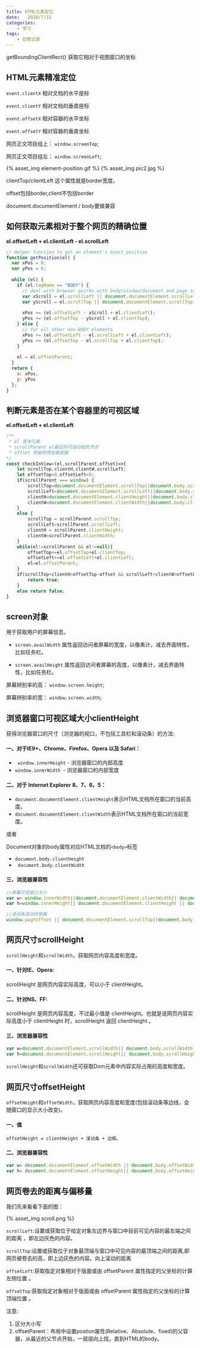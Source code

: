 ```yaml
---
title: HTML元素定位
date:   2018/7/12
categories: 
    - 学习
tags:
    - 日常记录
---
```

 getBoundingClientRect() 获取它相对于视图窗口的坐标
## HTML元素精准定位

``event.clientX`` 相对文档的水平座标 

``event.clientY`` 相对文档的垂直座标 

``event.offsetX`` 相对容器的水平坐标 

``event.offsetY`` 相对容器的垂直坐标 

网页正文项目组上： ``window.screenTop``;

网页正文项目组左： ``window.screenLeft``;

{% asset_img element-position.gif %}
{% asset_img pic2.jpg %}


clientTop/clientLeft  这个属性就是border宽度。

offset包括border,client不包括border

document.documentElement / body要做兼容

## 如何获取元素相对于整个网页的精确位置
**el.offsetLeft + el.clientLeft - el.scrollLeft**
```js
// Helper function to get an element's exact position
function getPosition(el) {
  var xPos = 0;
  var yPos = 0;
 
  while (el) {
    if (el.tagName == "BODY") {
      // deal with browser quirks with body/window/document and page scroll
      var xScroll = el.scrollLeft || document.documentElement.scrollLeft;
      var yScroll = el.scrollTop || document.documentElement.scrollTop;
 
      xPos += (el.offsetLeft - xScroll + el.clientLeft);
      yPos += (el.offsetTop - yScroll + el.clientTop);
    } else {
      // for all other non-BODY elements
      xPos += (el.offsetLeft - el.scrollLeft + el.clientLeft);
      yPos += (el.offsetTop - el.scrollTop + el.clientTop);
    }
 
    el = el.offsetParent;
  }
  return {
    x: xPos,
    y: yPos
  };
}
```
## 判断元素是否在某个容器里的可视区域
**el.offsetLeft + el.clientLeft**
```js
/**
 * el 查询元素
 * scrollParent el最近的可滚动祖先节点
 * offset 预留的预加载距离
*/
const checkInView=(el,scrollParent,offset)=>{
    let scrollTop,clientH,clientW,scrollLeft;
    let offsetTop=0,offsetLeft=0;
    if(scrollParent === window) {
        scrollTop=document.documentElement.scrollTop||document.body.scrollTop;
        scrollLeft=document.documentElement.scrollLeft||document.body.scrollLeft;
        clientH=document.documentElement.clientHeight||document.body.clientHeight;
        clientW=document.documentElement.clientWidth||document.body.clientWidth;
    }
    else {
        scrollTop = scrollParent.scrollTop;
        scrollLeft=scrollParent.scrollLeft;
        clientH = scrollParent.clientHeight;
        clientW=scrollParent.clientWidth;
    }
    while(el!=scrollParent && el!=null){
        offsetTop+=el.offsetTop+el.clientTop;
        offsetLeft+=el.offsetLeft+el.clientLeft;
        el=el.offsetParent;
    }
    if(scrollTop+clientH>offsetTop-offset && scrollLeft+clientW>offsetLeft-offset){
        return true;
    }
    else return false;
}
```


## screen对象

用于获取用户的屏幕信息。

* ``screen.availWidth`` 属性返回访问者屏幕的宽度，以像素计，减去界面特性，比如任务栏。

* ``screen.availHeight`` 属性返回访问者屏幕的高度，以像素计，减去界面特性，比如任务栏。

屏幕辨别率的高： ``window.screen.height``;

屏幕辨别率的宽： ``window.screen.width``;


## 浏览器窗口可视区域大小clientHeight
获得浏览器窗口的尺寸（浏览器的视口，不包括工具栏和滚动条）的方法:
#### 一、对于IE9+、Chrome、Firefox、Opera 以及 Safari：
* `` window.innerHeight`` - 浏览器窗口的内部高度
*  ``window.innerWidth ``- 浏览器窗口的内部宽度

#### 二、对于 Internet Explorer 8、7、6、5：
* ``document.documentElement.clientHeight``表示HTML文档所在窗口的当前高度。
* ``document.documentElement.clientWidth``表示HTML文档所在窗口的当前宽度。

或者

Document对象的body属性对应HTML文档的``<body>``标签
* ``document.body.clientHeight``
* `` document.body.clientWidth``

#### 三、浏览器兼容性
```javascript
//屏幕可视窗口大小
var w= window.innerWidth||document.documentElement.clientWidth|| document.body.clientWidth;
var h=window.innerHeight|| document.documentElement.clientHeight || document.body.clientHeight;

//滚动条滚动的距离
window.pagYoffset || document.documentElement.scrollTop||document.body.scrollTop 

```

##  网页尺寸scrollHeight

``scrollHeight``和``scrollWidth``，获取网页内容高度和宽度。
#### 一、针对IE、Opera:
scrollHeight 是网页内容实际高度，可以小于 clientHeight。
#### 二、针对NS、FF:
scrollHeight 是网页内容高度，不过最小值是 clientHeight。也就是说网页内容实际高度小于 clientHeight 时，scrollHeight 返回 clientHeight 。
#### 三、浏览器兼容性
```javascript
var w=document.documentElement.scrollWidth|| document.body.scrollWidth;
var h=document.documentElement.scrollHeight|| document.body.scrollHeight;
```

``scrollHeight``和``scrollWidth``还可获取Dom元素中内容实际占用的高度和宽度。

## 网页尺寸offsetHeight
``offsetHeight``和``offsetWidth``，获取网页内容高度和宽度(包括滚动条等边线，会随窗口的显示大小改变)。
#### 一、值
``offsetHeight = clientHeight + 滚动条 + 边框。``
#### 二、浏览器兼容性
```javascript
var w= document.documentElement.offsetWidth || document.body.offsetWidth;
var h= document.documentElement.offsetHeight|| document.body.offsetHeight;
```

## 网页卷去的距离与偏移量

我们先来看看下面的图：

{% asset_img scroll.png %}

``scrollLeft``:设置或获取位于给定对象左边界与窗口中目前可见内容的最左端之间的距离 ，即左边灰色的内容。

``scrollTop``:设置或获取位于对象最顶端与窗口中可见内容的最顶端之间的距离,即网页被卷去的高，即上边灰色的内容。向上滚动的距离

``offsetLeft``:获取指定对象相对于版面或由 offsetParent 属性指定的父坐标的计算左侧位置 。

``offsetTop``:获取指定对象相对于版面或由 offsetParent 属性指定的父坐标的计算顶端位置 。

注意:
1. 区分大小写
2. offsetParent：布局中设置postion属性(Relative、Absolute、fixed)的父容器，从最近的父节点开始，一层层向上找，直到HTML的body。

